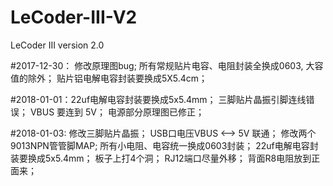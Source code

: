 # LeCoder-III-V2
LeCoder III version 2.0

#2017-12-30： 修改原理图bug;
			  所有常规贴片电容、电阻封装全换成0603, 大容值的除外；
			  贴片铝电解电容封装要换成5X5.4cm；
			  
#2018-01-01：22uf电解电容封装要换成5x5.4mm；
			 三脚贴片晶振引脚连线错误；
			 VBUS 要连到 5V；
			 电源部分原理图已修正；
			 
#2018-01-03: 修改三脚贴片晶振；
			 USB口电压VBUS  <--> 5V 联通；
			 修改两个9013NPN管管脚MAP;
			 所有小电阻、电容统一换成0603封装；
			 22uf电解电容封装要换成5x5.4mm；
			 板子上打4个洞；
			 RJ12端口尽量外移；
			 背面R8电阻放到正面来；